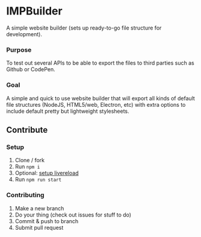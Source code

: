 # IMPBuilder

A simple website builder (sets up ready-to-go file structure for development). 

### Purpose
To test out several APIs to be able to export the files to third parties such as Github or CodePen.

### Goal
A simple and quick to use website builder that will export all kinds of default file structures (NodeJS, HTML5/web, Electron, etc) with extra options to include default pretty but lightweight stylesheets.

## Contribute
### Setup
1. Clone / fork
2. Run `npm i`
3. Optional: [setup livereload](https://github.com/imp-dance/IMPBuilder/issues/1#issuecomment-462123049)
4. Run `npm run start`
### Contributing
1. Make a new branch
2. Do your thing (check out issues for stuff to do)
3. Commit & push to branch
4. Submit pull request
